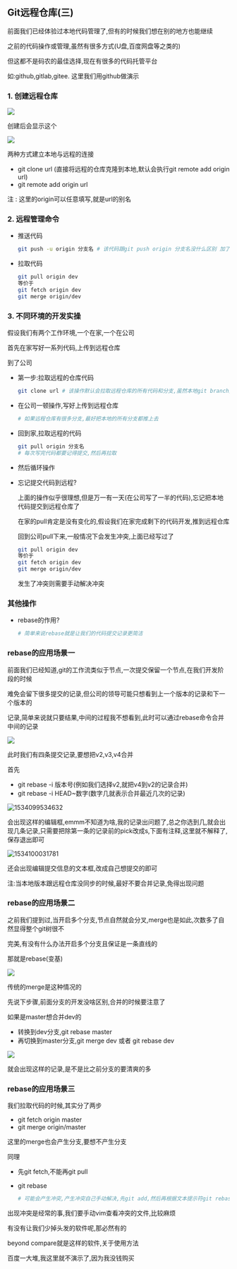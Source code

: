 ## Git远程仓库(三)

前面我们已经体验过本地代码管理了,但有的时候我们想在别的地方也能继续

之前的代码操作或管理,虽然有很多方式(U盘,百度网盘等之类的)

但这都不是码农的最佳选择,现在有很多的代码托管平台

如:github,gitlab,gitee. 这里我们用github做演示

### 1. 创建远程仓库

![](https://img2020.cnblogs.com/blog/1885265/202009/1885265-20200917104209475-323774552.png)

创建后会显示这个

![](https://img2020.cnblogs.com/blog/1885265/202009/1885265-20200917104239022-2049156838.png)

两种方式建立本地与远程的连接

+ git clone url (直接将远程的仓库克隆到本地,默认会执行git remote add origin url)
+ git remote add origin url

注 : 这里的origin可以任意填写,就是url的别名

### 2. 远程管理命令

+ 推送代码

  ```bash
  git push -u origin 分支名 # 该代码跟git push origin 分支名没什么区别 加了-u以后执行git push就跟 git push origin 分支名一样的
  ```

+ 拉取代码

  ```bash
  git pull origin dev
  等价于 
  git fetch origin dev
  git merge origin/dev
  ```

  

### 3. 不同环境的开发实操

假设我们有两个工作环境,一个在家,一个在公司

首先在家写好一系列代码,上传到远程仓库

到了公司

+ 第一步:拉取远程的仓库代码

  ```bash
  git clone url # 该操作默认会拉取远程仓库的所有代码和分支,虽然本地git branch只会显示master分支,但还是可以git checkout 分支名
  ```

+ 在公司一顿操作,写好上传到远程仓库

  ```bash
  # 如果远程仓库有很多分支,最好把本地的所有分支都推上去
  ```

+ 回到家,拉取远程的代码

  ```bash
  git pull origin 分支名 
  # 每次写完代码都要记得提交,然后再拉取
  ```

+ 然后循环操作

+ 忘记提交代码到远程?

  上面的操作似乎很理想,但是万一有一天(在公司写了一半的代码),忘记把本地代码提交到远程仓库了

  在家的pull肯定是没有变化的,假设我们在家完成剩下的代码开发,推到远程仓库

  回到公司pull下来,一般情况下会发生冲突,上面已经写过了

  ```bash
  git pull origin dev
  等价于 
  git fetch origin dev
  git merge origin/dev
  ```

  发生了冲突则需要手动解决冲突

### 其他操作

+ rebase的作用?

  ```bash
  # 简单来说rebase就是让我们的代码提交记录更简洁
  ```

### rebase的应用场景一

前面我们已经知道,git的工作流类似于节点,一次提交保留一个节点,在我们开发阶段的时候

难免会留下很多提交的记录,但公司的领导可能只想看到上一个版本的记录和下一个版本的

记录,简单来说就只要结果,中间的过程我不想看到,此时可以通过rebase命令合并中间的记录

![](https://img2020.cnblogs.com/blog/1885265/202009/1885265-20200917104255509-765422543.png)

此时我们有四条提交记录,要想把v2,v3,v4合并

首先

+ git rebase -i 版本号(例如我们选择v2,就把v4到v2的记录合并)
+ git rebase -i HEAD~数字(数字几就表示合并最近几次的记录)

![1534099534632](https://images2018.cnblogs.com/blog/1283612/201808/1283612-20180813030742762-1378297184.png)

会出现这样的编辑框,emmm不知道为啥,我的记录出问题了,总之你选到几,就会出现几条记录,只需要把除第一条的记录前的pick改成s,下面有注释,这里就不解释了,保存退出即可

![1534100031781](https://images2018.cnblogs.com/blog/1283612/201808/1283612-20180813030743228-96341118.png)

还会出现编辑提交信息的文本框,改成自己想提交的即可

注:当本地版本跟远程仓库没同步的时候,最好不要合并记录,免得出现问题

### rebase的应用场景二

之前我们提到过,当开启多个分支,节点自然就会分叉,merge也是如此,次数多了自然显得整个git树很不

完美,有没有什么办法开启多个分支且保证是一条直线的

那就是rebase(变基)

![](https://img2020.cnblogs.com/blog/1885265/202009/1885265-20200917104310670-176643342.png)

传统的merge是这种情况的

先说下步骤,前面分支的开发没啥区别,合并的时候要注意了

如果是master想合并dev的

+ 转换到dev分支,git rebase master
+ 再切换到master分支,git merge dev 或者 git rebase dev

![](https://img2020.cnblogs.com/blog/1885265/202009/1885265-20200917104323392-1984245565.png)

就会出现这样的记录,是不是比之前分支的要清爽的多

### rebase的应用场景三

我们拉取代码的时候,其实分了两步

+ git fetch origin master
+ git merge origin/master

这里的merge也会产生分支,要想不产生分支

同理

+ 先git fetch,不能再git pull

+ git rebase

  ```bash
  # 可能会产生冲突,产生冲突自己手动解决,先git add,然后再根据文本提示符git rebase --continue,合并记录就好了
  ```

  

出现冲突是经常的事,我们要手动vim查看冲突的文件,比较麻烦

有没有让我们少掉头发的软件呢,那必然有的

beyond compare就是这样的软件,关于使用方法

百度一大堆,我这里就不演示了,因为我没钱购买